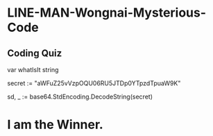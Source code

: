 # LINE-MAN-Wongnai-Mysterious-Code
## Coding Quiz

var whatIsIt string

secret := "aWFuZ25vVzpOQU06RU5JTDp0YTpzdTpuaW9K"

sd, _ := base64.StdEncoding.DecodeString(secret)

# I am the Winner.
